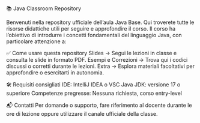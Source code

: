 📚 Java Classroom Repository

Benvenuti nella repository ufficiale dell’aula Java Base.
Qui troverete tutte le risorse didattiche utili per seguire e approfondire il corso.
Il corso ha l’obiettivo di introdurre i concetti fondamentali del linguaggio Java, con particolare attenzione a:


✅ Come usare questa repository
Slides → Segui le lezioni in classe e consulta le slide in formato PDF.
Esempi e Correzioni → Trova qui i codici discussi o corretti durante le lezioni.
Extra → Esplora materiali facoltativi per approfondire o esercitarti in autonomia.

🛠️ Requisiti consigliati
IDE: IntelliJ IDEA o VSC
Java JDK: versione 17 o superiore
Competenze pregresse: Nessuna richiesta, corso entry-level

📬 Contatti
Per domande o supporto, fare riferimento al docente durante le ore di lezione oppure utilizzare il canale ufficiale della classe.
